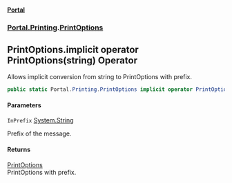 #### [Portal](index.md 'index')
### [Portal.Printing](Portal.Printing.md 'Portal.Printing').[PrintOptions](PrintOptions.md 'Portal.Printing.PrintOptions')

## PrintOptions.implicit operator PrintOptions(string) Operator

Allows implicit conversion from string to PrintOptions with prefix.

```csharp
public static Portal.Printing.PrintOptions implicit operator PrintOptions(string? InPrefix);
```
#### Parameters

<a name='Portal.Printing.PrintOptions.op_ImplicitPortal.Printing.PrintOptions(string).InPrefix'></a>

`InPrefix` [System.String](https://docs.microsoft.com/en-us/dotnet/api/System.String 'System.String')

Prefix of the message.

#### Returns
[PrintOptions](PrintOptions.md 'Portal.Printing.PrintOptions')  
PrintOptions with prefix.